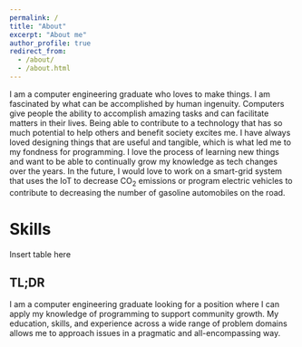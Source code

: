 ```yaml
---
permalink: /
title: "About"
excerpt: "About me"
author_profile: true
redirect_from: 
  - /about/
  - /about.html
---
```


I am a computer engineering graduate who loves to make things. I am fascinated by what can be accomplished by human ingenuity. Computers give people the ability to accomplish amazing tasks and can facilitate matters in their lives. Being able to contribute to a technology that has so much potential to help others and benefit society excites me. I have always loved designing things that are useful and tangible, which is what led me to my fondness for programming. I love the process of learning new things and want to be able to continually grow my knowledge as tech changes over the years. In the future, I would love to work on a smart-grid system that uses the IoT to decrease CO<sub>2</sub> emissions or program electric vehicles to contribute to decreasing the number of gasoline automobiles on the road.

Skills
======
Insert table here

TL;DR
------
I am a computer engineering graduate looking for a position where I can apply my knowledge of programming to support community growth. My education, skills, and experience across a wide range of problem domains allows me to approach issues in a pragmatic and all-encompassing way.
